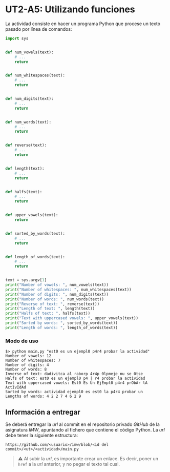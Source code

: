 # UT2-A5: Utilizando funciones

La actividad consiste en hacer un programa Python que procese un texto pasado por línea de comandos:

```python
import sys


def num_vowels(text):
    # ...
    return


def num_whitespaces(text):
    # ...
    return


def num_digits(text):
    # ...
    return


def num_words(text):
    # ...
    return


def reverse(text):
    # ...
    return


def length(text):
    # ...
    return


def halfs(text):
    # ...
    return


def upper_vowels(text):
    return


def sorted_by_words(text):
    # ...
    return


def length_of_words(text):
    # ...
    return


text = sys.argv[1]
print("Number of vowels: ", num_vowels(text))
print("Number of whitespaces: ", num_whitespaces(text))
print("Number of digits: ", num_digits(text))
print("Number of words: ", num_words(text))
print("Reverse of text: ", reverse(text))
print("Length of text: ", length(text))
print("Halfs of text: ", halfs(text))
print("Text with uppercased vowels: ", upper_vowels(text))
print("Sorted by words: ", sorted_by_words(text))
print("Length of words: ", length_of_words(text))
```

### Modo de uso

```console
$> python main.py "est0 es un ejempl0 p4r4 probar la actividad"
Number of vowels: 12
Number of whitespaces: 7
Number of digits: 4
Number of words: 8
Inverse of text: dadivitca al raborp 4r4p 0lpmeje nu se 0tse
Halfs of text: est0 es un ejempl0 p4 | r4 probar la actividad
Text with uppercased vowels: Est0 Es Un EjEmpl0 p4r4 prObAr lA ActIvIdAd
Sorted by words: actividad ejempl0 es est0 la p4r4 probar un
Lengths of words: 4 2 2 7 4 6 2 9
```

## Información a entregar

Se deberá entregar la *url* al commit en el repositorio privado *GitHub* de la asignatura *IMW*, apuntando al fichero que contiene el código Python. La *url* debe tener la siguiente estructura:

```
https://github.com/<usuario>/imw/blob/<id del commit>/<ut>/<actividad>/main.py
```

> ⚠️ Al subir la *url*, es importante crear un enlace. Es decir, poner un `href` a la *url* anterior, y no pegar el texto tal cual.
